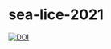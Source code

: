 # sea-lice-2021
[![DOI](https://zenodo.org/badge/420226914.svg)](https://zenodo.org/badge/latestdoi/420226914)
